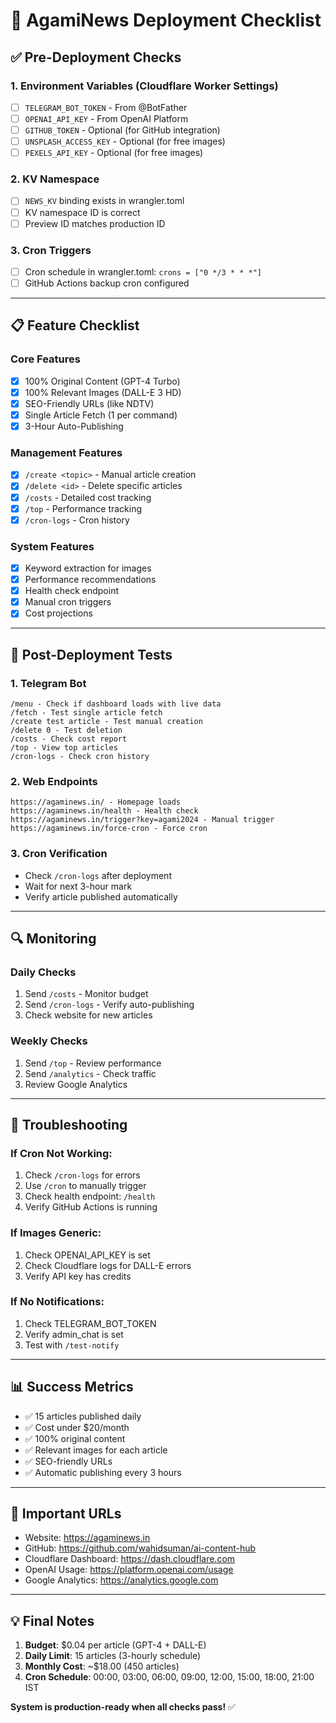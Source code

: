 # 🚀 AgamiNews Deployment Checklist

## ✅ Pre-Deployment Checks

### 1. Environment Variables (Cloudflare Worker Settings)
- [ ] `TELEGRAM_BOT_TOKEN` - From @BotFather
- [ ] `OPENAI_API_KEY` - From OpenAI Platform
- [ ] `GITHUB_TOKEN` - Optional (for GitHub integration)
- [ ] `UNSPLASH_ACCESS_KEY` - Optional (for free images)
- [ ] `PEXELS_API_KEY` - Optional (for free images)

### 2. KV Namespace
- [ ] `NEWS_KV` binding exists in wrangler.toml
- [ ] KV namespace ID is correct
- [ ] Preview ID matches production ID

### 3. Cron Triggers
- [ ] Cron schedule in wrangler.toml: `crons = ["0 */3 * * *"]`
- [ ] GitHub Actions backup cron configured

---

## 📋 Feature Checklist

### Core Features
- [x] 100% Original Content (GPT-4 Turbo)
- [x] 100% Relevant Images (DALL-E 3 HD)
- [x] SEO-Friendly URLs (like NDTV)
- [x] Single Article Fetch (1 per command)
- [x] 3-Hour Auto-Publishing

### Management Features
- [x] `/create <topic>` - Manual article creation
- [x] `/delete <id>` - Delete specific articles
- [x] `/costs` - Detailed cost tracking
- [x] `/top` - Performance tracking
- [x] `/cron-logs` - Cron history

### System Features
- [x] Keyword extraction for images
- [x] Performance recommendations
- [x] Health check endpoint
- [x] Manual cron triggers
- [x] Cost projections

---

## 🧪 Post-Deployment Tests

### 1. Telegram Bot
```
/menu - Check if dashboard loads with live data
/fetch - Test single article fetch
/create test article - Test manual creation
/delete 0 - Test deletion
/costs - Check cost report
/top - View top articles
/cron-logs - Check cron history
```

### 2. Web Endpoints
```
https://agaminews.in/ - Homepage loads
https://agaminews.in/health - Health check
https://agaminews.in/trigger?key=agami2024 - Manual trigger
https://agaminews.in/force-cron - Force cron
```

### 3. Cron Verification
- Check `/cron-logs` after deployment
- Wait for next 3-hour mark
- Verify article published automatically

---

## 🔍 Monitoring

### Daily Checks
1. Send `/costs` - Monitor budget
2. Send `/cron-logs` - Verify auto-publishing
3. Check website for new articles

### Weekly Checks
1. Send `/top` - Review performance
2. Send `/analytics` - Check traffic
3. Review Google Analytics

---

## 🚨 Troubleshooting

### If Cron Not Working:
1. Check `/cron-logs` for errors
2. Use `/cron` to manually trigger
3. Check health endpoint: `/health`
4. Verify GitHub Actions is running

### If Images Generic:
1. Check OPENAI_API_KEY is set
2. Check Cloudflare logs for DALL-E errors
3. Verify API key has credits

### If No Notifications:
1. Check TELEGRAM_BOT_TOKEN
2. Verify admin_chat is set
3. Test with `/test-notify`

---

## 📊 Success Metrics

- ✅ 15 articles published daily
- ✅ Cost under $20/month
- ✅ 100% original content
- ✅ Relevant images for each article
- ✅ SEO-friendly URLs
- ✅ Automatic publishing every 3 hours

---

## 🔗 Important URLs

- Website: https://agaminews.in
- GitHub: https://github.com/wahidsuman/ai-content-hub
- Cloudflare Dashboard: https://dash.cloudflare.com
- OpenAI Usage: https://platform.openai.com/usage
- Google Analytics: https://analytics.google.com

---

## 💡 Final Notes

1. **Budget**: $0.04 per article (GPT-4 + DALL-E)
2. **Daily Limit**: 15 articles (3-hourly schedule)
3. **Monthly Cost**: ~$18.00 (450 articles)
4. **Cron Schedule**: 00:00, 03:00, 06:00, 09:00, 12:00, 15:00, 18:00, 21:00 IST

**System is production-ready when all checks pass!** ✅